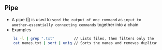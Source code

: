 ## Pipe

- A pipe (|) is used to `send the output of one command` as `input to another—essentially connecting commands` together into a chain
- Examples

```bash
    ls -l | grep ".txt"         // Lists files, then filters only the .txt files
    cat names.txt | sort | uniq // Sorts the names and removes duplicates
```
